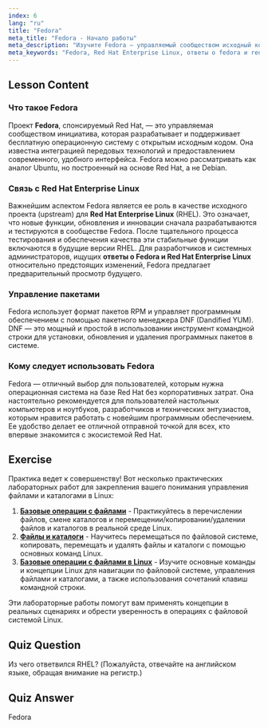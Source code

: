 ```yaml
---
index: 6
lang: "ru"
title: "Fedora"
meta_title: "Fedora - Начало работы"
meta_description: "Изучите Fedora — управляемый сообществом исходный код для Red Hat Enterprise Linux (RHEL). Это руководство содержит ответы для пользователей, интересующихся Fedora и ее связью с RHEL, управлением пакетами и идеальными сценариями использования."
meta_keywords: "Fedora, Red Hat Enterprise Linux, ответы о fedora и redhat enterprise linux, RHEL, DNF, управление пакетами, Linux для настольных ПК, ОС с открытым исходным кодом"
---
```


## Lesson Content

### Что такое Fedora

Проект **Fedora**, спонсируемый Red Hat, — это управляемая сообществом инициатива, которая разрабатывает и поддерживает бесплатную операционную систему с открытым исходным кодом. Она известна интеграцией передовых технологий и предоставлением современного, удобного интерфейса. Fedora можно рассматривать как аналог Ubuntu, но построенный на основе Red Hat, а не Debian.

### Связь с Red Hat Enterprise Linux

Важнейшим аспектом Fedora является ее роль в качестве исходного проекта (upstream) для **Red Hat Enterprise Linux** (RHEL). Это означает, что новые функции, обновления и инновации сначала разрабатываются и тестируются в сообществе Fedora. После тщательного процесса тестирования и обеспечения качества эти стабильные функции включаются в будущие версии RHEL. Для разработчиков и системных администраторов, ищущих **ответы о Fedora и Red Hat Enterprise Linux** относительно предстоящих изменений, Fedora предлагает предварительный просмотр будущего.

### Управление пакетами

Fedora использует формат пакетов RPM и управляет программным обеспечением с помощью пакетного менеджера DNF (Dandified YUM). DNF — это мощный и простой в использовании инструмент командной строки для установки, обновления и удаления программных пакетов в системе.

### Кому следует использовать Fedora

Fedora — отличный выбор для пользователей, которым нужна операционная система на базе Red Hat без корпоративных затрат. Она настоятельно рекомендуется для пользователей настольных компьютеров и ноутбуков, разработчиков и технических энтузиастов, которым нравится работать с новейшим программным обеспечением. Ее удобство делает ее отличной отправной точкой для всех, кто впервые знакомится с экосистемой Red Hat.

## Exercise

Практика ведет к совершенству! Вот несколько практических лабораторных работ для закрепления вашего понимания управления файлами и каталогами в Linux:

1. **[Базовые операции с файлами](https://labex.io/ru/labs/linux-basic-files-operations-270248)** - Практикуйтесь в перечислении файлов, смене каталогов и перемещении/копировании/удалении файлов и каталогов в реальной среде Linux.
2. **[Файлы и каталоги](https://labex.io/ru/labs/linux-files-and-directories-270246)** - Научитесь перемещаться по файловой системе, копировать, перемещать и удалять файлы и каталоги с помощью основных команд Linux.
3. **[Базовые операции с файлами в Linux](https://labex.io/ru/labs/linux-basic-file-operations-in-linux-18001)** - Изучите основные команды и концепции Linux для навигации по файловой системе, управления файлами и каталогами, а также использования сочетаний клавиш командной строки.

Эти лабораторные работы помогут вам применять концепции в реальных сценариях и обрести уверенность в операциях с файловой системой Linux.

## Quiz Question

Из чего ответвился RHEL? (Пожалуйста, отвечайте на английском языке, обращая внимание на регистр.)

## Quiz Answer

Fedora
